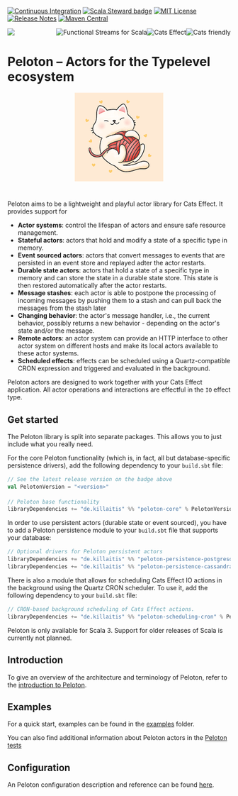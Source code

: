 
[![Continuous Integration](https://github.com/killaitis/peloton/actions/workflows/ci.yml/badge.svg?branch=main)](https://github.com/killaitis/peloton/actions/workflows/ci.yml) 
[![Scala Steward badge](https://img.shields.io/badge/Scala_Steward-helping-blue.svg?style=flat&logo=data:image/png;base64,iVBORw0KGgoAAAANSUhEUgAAAA4AAAAQCAMAAAARSr4IAAAAVFBMVEUAAACHjojlOy5NWlrKzcYRKjGFjIbp293YycuLa3pYY2LSqql4f3pCUFTgSjNodYRmcXUsPD/NTTbjRS+2jomhgnzNc223cGvZS0HaSD0XLjbaSjElhIr+AAAAAXRSTlMAQObYZgAAAHlJREFUCNdNyosOwyAIhWHAQS1Vt7a77/3fcxxdmv0xwmckutAR1nkm4ggbyEcg/wWmlGLDAA3oL50xi6fk5ffZ3E2E3QfZDCcCN2YtbEWZt+Drc6u6rlqv7Uk0LdKqqr5rk2UCRXOk0vmQKGfc94nOJyQjouF9H/wCc9gECEYfONoAAAAASUVORK5CYII=)](https://scala-steward.org)
[![MIT License](https://img.shields.io/github/license/killaitis/peloton.svg?maxAge=3600)](http://www.opensource.org/licenses/mit-license.php)
[![Release Notes](https://img.shields.io/github/release/killaitis/peloton.svg?maxAge=3600)](https://github.com/killaitis/peloton/releases/latest)
[![Maven Central](https://img.shields.io/maven-central/v/de.killaitis/peloton-core_3)](https://search.maven.org/artifact/de.killaitis/peloton-core_3) 

<div>
<a href="https://www.scala-lang.org/"><img src="https://img.shields.io/badge/scala-%23DC322F.svg?style=for-the-badge&logo=scala&logoColor=white" /></a>
<a href="https://typelevel.org/cats/"><img src="https://typelevel.org/cats/img/cats-badge.svg" height="40px" align="right" alt="Cats friendly" /></a>
<a href="https://typelevel.org/cats-effect/"><img src="https://typelevel.org/cats-effect/img/cats-effect-logo.svg" height="40px" align="right" alt="Cats Effect" /></a>
<a href="https://fs2.io/"><img src="https://fs2.io/_media/logo_small.png" height="40px" align="right" alt="Functional Streams for Scala" /></a>
</div>


# Peloton – Actors for the Typelevel ecosystem 

<p></p>
<div align="center">
  <img src="./img/kitten.png" alt="Playful Kitten"/>
</div>

# 

Peloton aims to be a lightweight and playful actor library for Cats Effect. It provides support for

- **Actor systems**: control the lifespan of actors and ensure safe resource management.
- **Stateful actors**: actors that hold and modify a state of a specific type in memory.
- **Event sourced actors**: actors that convert messages to events that are persisted in an event store and replayed adter the actor restarts.
- **Durable state actors**: actors that hold a state of a specific type in memory and can store the state in a durable state store. This state is then restored 
  automatically after the actor restarts.
- **Message stashes**: each actor is able to postpone the processing of incoming messages by pushing them to a stash and can pull back the messages from the stash later
- **Changing behavior**: the actor's message handler, i.e., the current behavior, possibly returns a new behavior - depending on the actor's state and/or the message.
- **Remote actors**: an actor system can provide an HTTP interface to other actor system on different hosts and make its local actors available to these actor systems.
- **Scheduled effects**: effects can be scheduled using a Quartz-compatible CRON expression and triggered and evaluated in the background.

Peloton actors are designed to work together with your Cats Effect application. All actor operations and interactions are effectful in the `IO` effect type.

## Get started

The Peloton library is split into separate packages. This allows you to just include what you really need.

For the core Peloton functionality (which is, in fact, all but database-specific persistence drivers), add the following dependency to your `build.sbt` file:

```sbt
// See the latest release version on the badge above
val PelotonVersion = "<version>"

// Peloton base functionality
libraryDependencies += "de.killaitis" %% "peloton-core" % PelotonVersion
```

In order to use persistent actors (durable state or event sourced), you have to add a Peloton persistence module to your `build.sbt` file that supports your database:

```sbt
// Optional drivers for Peloton persistent actors
libraryDependencies += "de.killaitis" %% "peloton-persistence-postgresql" % PelotonVersion
libraryDependencies += "de.killaitis" %% "peloton-persistence-cassandra" % PelotonVersion
```

There is also a module that allows for scheduling Cats Effect IO actions in the background using the Quartz CRON scheduler. To use it, add the following dependency to your `build.sbt` file:

```sbt
// CRON-based background scheduling of Cats Effect actions.
libraryDependencies += "de.killaitis" %% "peloton-scheduling-cron" % PelotonVersion
```

Peloton is only available for Scala 3. Support for older releases of Scala is currently not planned.


## Introduction

To give an overview of the architecture and terminology of Peloton, refer to the [introduction to Peloton](./docs/introduction.md).


## Examples

For a quick start, examples can be found in the [examples](./examples/) folder.

You can also find additional information about Peloton actors in the [Peloton tests](./core/src/test/scala/peloton/actors/)


## Configuration

An Peloton configuration description and reference can be found [here](./docs/configuration.md).
